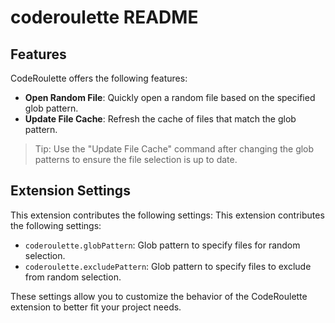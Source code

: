 # coderoulette README

## Features

CodeRoulette offers the following features:
* **Open Random File**: Quickly open a random file based on the specified glob pattern.
* **Update File Cache**: Refresh the cache of files that match the glob pattern.

> Tip: Use the "Update File Cache" command after changing the glob patterns to ensure the file selection is up to date.

## Extension Settings

This extension contributes the following settings:
This extension contributes the following settings:
* `coderoulette.globPattern`: Glob pattern to specify files for random selection.
* `coderoulette.excludePattern`: Glob pattern to specify files to exclude from random selection.

These settings allow you to customize the behavior of the CodeRoulette extension to better fit your project needs.
